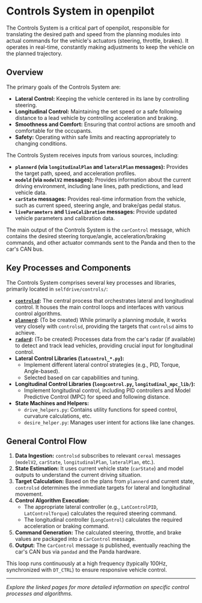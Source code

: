 # Controls System in openpilot

The Controls System is a critical part of openpilot, responsible for translating the desired path and speed from the planning modules into actual commands for the vehicle's actuators (steering, throttle, brakes). It operates in real-time, constantly making adjustments to keep the vehicle on the planned trajectory.

## Overview

The primary goals of the Controls System are:

*   **Lateral Control:** Keeping the vehicle centered in its lane by controlling steering.
*   **Longitudinal Control:** Maintaining the set speed or a safe following distance to a lead vehicle by controlling acceleration and braking.
*   **Smoothness and Comfort:** Ensuring that control actions are smooth and comfortable for the occupants.
*   **Safety:** Operating within safe limits and reacting appropriately to changing conditions.

The Controls System receives inputs from various sources, including:

*   **`plannerd` (via `longitudinalPlan` and `lateralPlan` messages):** Provides the target path, speed, and acceleration profiles.
*   **`modeld` (via `modelV2` messages):** Provides information about the current driving environment, including lane lines, path predictions, and lead vehicle data.
*   **`carState` messages:** Provides real-time information from the vehicle, such as current speed, steering angle, and brake/gas pedal status.
*   **`liveParameters` and `liveCalibration` messages:** Provide updated vehicle parameters and calibration data.

The main output of the Controls System is the `carControl` message, which contains the desired steering torque/angle, acceleration/braking commands, and other actuator commands sent to the Panda and then to the car's CAN bus.

## Key Processes and Components

The Controls System comprises several key processes and libraries, primarily located in `selfdrive/controls/`:

*   **[`controlsd`](controlsd.md):** The central process that orchestrates lateral and longitudinal control. It houses the main control loops and interfaces with various control algorithms.
*   **[`plannerd`](wiki/TODO-plannerd.md):** (To be created) While primarily a planning module, it works very closely with `controlsd`, providing the targets that `controlsd` aims to achieve.
*   **[`radard`](wiki/TODO-radard.md):** (To be created) Processes data from the car's radar (if available) to detect and track lead vehicles, providing crucial input for longitudinal control.
*   **Lateral Control Libraries (`latcontrol_*.py`):**
    *   Implement different lateral control strategies (e.g., PID, Torque, Angle-based).
    *   Selected based on car capabilities and tuning.
*   **Longitudinal Control Libraries (`longcontrol.py`, `longitudinal_mpc_lib/`):**
    *   Implement longitudinal control, including PID controllers and Model Predictive Control (MPC) for speed and following distance.
*   **State Machines and Helpers:**
    *   `drive_helpers.py`: Contains utility functions for speed control, curvature calculations, etc.
    *   `desire_helper.py`: Manages user intent for actions like lane changes.

## General Control Flow

1.  **Data Ingestion:** `controlsd` subscribes to relevant `cereal` messages (`modelV2`, `carState`, `longitudinalPlan`, `lateralPlan`, etc.).
2.  **State Estimation:** It uses current vehicle state (`carState`) and model outputs to understand the current driving situation.
3.  **Target Calculation:** Based on the plans from `plannerd` and current state, `controlsd` determines the immediate targets for lateral and longitudinal movement.
4.  **Control Algorithm Execution:**
    *   The appropriate lateral controller (e.g., `LatControlPID`, `LatControlTorque`) calculates the required steering command.
    *   The longitudinal controller (`LongControl`) calculates the required acceleration or braking command.
5.  **Command Generation:** The calculated steering, throttle, and brake values are packaged into a `CarControl` message.
6.  **Output:** The `CarControl` message is published, eventually reaching the car's CAN bus via `pandad` and the Panda hardware.

This loop runs continuously at a high frequency (typically 100Hz, synchronized with `DT_CTRL`) to ensure responsive vehicle control.

---
*Explore the linked pages for more detailed information on specific control processes and algorithms.*
